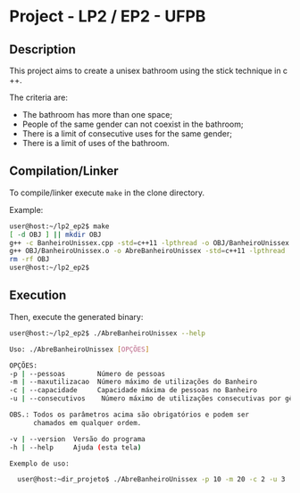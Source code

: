 # Project - LP2 / EP2 - UFPB

## Description

This project aims to create a unisex bathroom using the stick technique in c ++.

The criteria are:

- The bathroom has more than one space;
- People of the same gender can not coexist in the bathroom;
- There is a limit of consecutive uses for the same gender;
- There is a limit of uses of the bathroom.

## Compilation/Linker

To compile/linker execute `make` in the clone directory.

Example:

```bash
user@host:~/lp2_ep2$ make
[ -d OBJ ] || mkdir OBJ
g++ -c BanheiroUnissex.cpp -std=c++11 -lpthread -o OBJ/BanheiroUnissex.o
g++ OBJ/BanheiroUnissex.o -o AbreBanheiroUnissex -std=c++11 -lpthread
rm -rf OBJ
user@host:~/lp2_ep2$
```

## Execution

Then, execute the generated binary:

```bash
user@host:~/lp2_ep2$ ./AbreBanheiroUnissex --help

Uso: ./AbreBanheiroUnissex [OPÇÕES]

OPÇÕES:
-p | --pessoas        Número de pessoas
-m | --maxutilizacao  Número máximo de utilizações do Banheiro
-c | --capacidade     Capacidade máxima de pessoas no Banheiro
-u | --consecutivos    Número máximo de utilizações consecutivas por gênero

OBS.: Todos os parâmetros acima são obrigatórios e podem ser
      chamados em qualquer ordem.

-v | --version  Versão do programa
-h | --help     Ajuda (esta tela)

Exemplo de uso:

  user@host:~dir_projeto$ ./AbreBanheiroUnissex -p 10 -m 20 -c 2 -u 3
```

